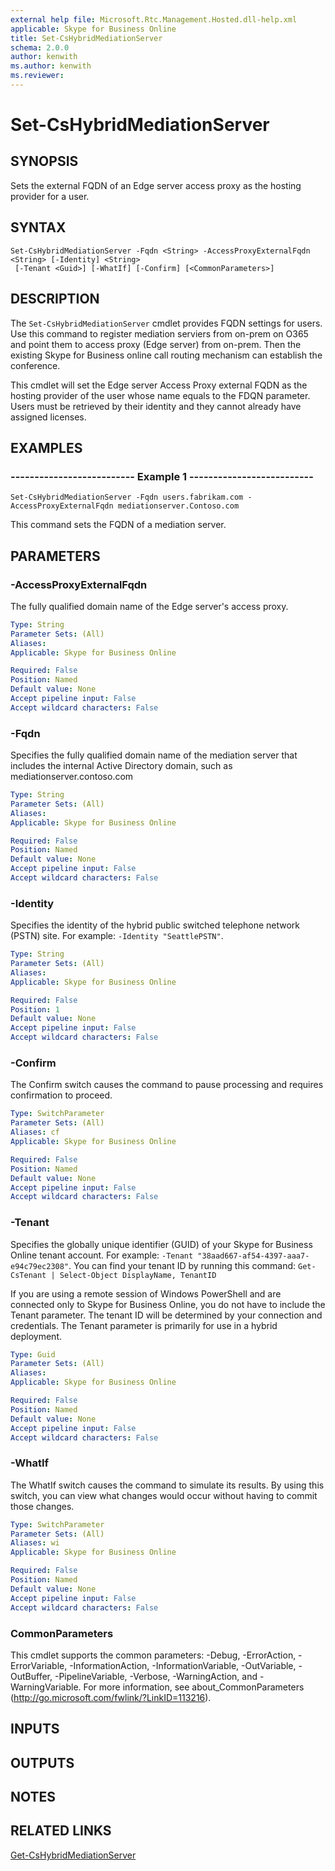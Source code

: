 ```yaml
---
external help file: Microsoft.Rtc.Management.Hosted.dll-help.xml 
applicable: Skype for Business Online
title: Set-CsHybridMediationServer
schema: 2.0.0
author: kenwith
ms.author: kenwith
ms.reviewer:
---
```


# Set-CsHybridMediationServer

## SYNOPSIS
Sets the external FQDN of an Edge server access proxy as the hosting provider for a user.

## SYNTAX

```
Set-CsHybridMediationServer -Fqdn <String> -AccessProxyExternalFqdn <String> [-Identity] <String>
 [-Tenant <Guid>] [-WhatIf] [-Confirm] [<CommonParameters>]
```

## DESCRIPTION
The `Set-CsHybridMediationServer` cmdlet provides FQDN settings for users.
Use this command to register mediation serviers from on-prem on O365 and point them to access proxy (Edge server) from on-prem.
Then the existing Skype for Business online call routing mechanism can establish the conference.

This cmdlet will set the Edge server Access Proxy external FQDN as the hosting provider of the user whose name equals to the FDQN parameter.
Users must be retrieved by their identity and they cannot already have assigned licenses.

## EXAMPLES

### -------------------------- Example 1 --------------------------
```
Set-CsHybridMediationServer -Fqdn users.fabrikam.com -AccessProxyExternalFqdn mediationserver.Contoso.com
```

This command sets the FQDN of a mediation server.


## PARAMETERS

### -AccessProxyExternalFqdn
The fully qualified domain name of the Edge server's access proxy.

```yaml
Type: String
Parameter Sets: (All)
Aliases: 
Applicable: Skype for Business Online

Required: False
Position: Named
Default value: None
Accept pipeline input: False
Accept wildcard characters: False
```

### -Fqdn
Specifies the fully qualified domain name of the mediation server that includes the internal Active Directory domain, such as mediationserver.contoso.com

```yaml
Type: String
Parameter Sets: (All)
Aliases: 
Applicable: Skype for Business Online

Required: False
Position: Named
Default value: None
Accept pipeline input: False
Accept wildcard characters: False
```

### -Identity
Specifies the identity of the hybrid public switched telephone network (PSTN) site.
For example: `-Identity "SeattlePSTN"`.

```yaml
Type: String
Parameter Sets: (All)
Aliases: 
Applicable: Skype for Business Online

Required: False
Position: 1
Default value: None
Accept pipeline input: False
Accept wildcard characters: False
```

### -Confirm
The Confirm switch causes the command to pause processing and requires confirmation to proceed.

```yaml
Type: SwitchParameter
Parameter Sets: (All)
Aliases: cf
Applicable: Skype for Business Online

Required: False
Position: Named
Default value: None
Accept pipeline input: False
Accept wildcard characters: False
```

### -Tenant
Specifies the globally unique identifier (GUID) of your Skype for Business Online tenant account.
For example: `-Tenant "38aad667-af54-4397-aaa7-e94c79ec2308"`.
You can find your tenant ID by running this command: `Get-CsTenant | Select-Object DisplayName, TenantID`

If you are using a remote session of Windows PowerShell and are connected only to Skype for Business Online, you do not have to include the Tenant parameter.
The tenant ID will be determined by your connection and credentials.
The Tenant parameter is primarily for use in a hybrid deployment.

```yaml
Type: Guid
Parameter Sets: (All)
Aliases: 
Applicable: Skype for Business Online

Required: False
Position: Named
Default value: None
Accept pipeline input: False
Accept wildcard characters: False
```

### -WhatIf
The WhatIf switch causes the command to simulate its results.
By using this switch, you can view what changes would occur without having to commit those changes.

```yaml
Type: SwitchParameter
Parameter Sets: (All)
Aliases: wi
Applicable: Skype for Business Online

Required: False
Position: Named
Default value: None
Accept pipeline input: False
Accept wildcard characters: False
```

### CommonParameters
This cmdlet supports the common parameters: -Debug, -ErrorAction, -ErrorVariable, -InformationAction, -InformationVariable, -OutVariable, -OutBuffer, -PipelineVariable, -Verbose, -WarningAction, and -WarningVariable. For more information, see about_CommonParameters (http://go.microsoft.com/fwlink/?LinkID=113216).

## INPUTS

## OUTPUTS

## NOTES

## RELATED LINKS

[Get-CsHybridMediationServer](Get-CsHybridMediationServer.md)

